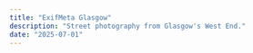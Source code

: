 ```yaml
---
title: "ExifMeta Glasgow"
description: "Street photography from Glasgow's West End."
date: "2025-07-01"
---
```

